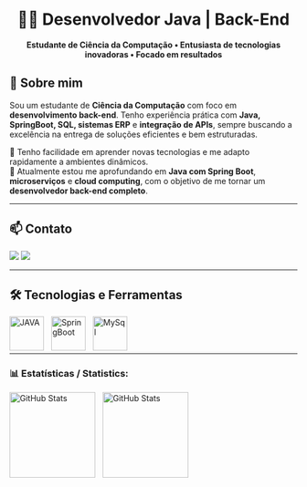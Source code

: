 <h1 align="center">👨‍💻 Desenvolvedor Java | Back-End </h1>

<p align="center">
  <b>Estudante de Ciência da Computação • Entusiasta de tecnologias inovadoras • Focado em resultados</b>
</p>

## 👋 Sobre mim

Sou um estudante de **Ciência da Computação** com foco em **desenvolvimento back-end**. Tenho experiência prática com **Java, SpringBoot, SQL, sistemas ERP** e **integração de APIs**, sempre buscando a excelência na entrega de soluções eficientes e bem estruturadas.


🧠 Tenho facilidade em aprender novas tecnologias e me adapto rapidamente a ambientes dinâmicos.  
🚀 Atualmente estou me aprofundando em **Java com Spring Boot**, **microserviços** e **cloud computing**, com o objetivo de me tornar um **desenvolvedor back-end completo**.

---
## 📫 Contato

<a href="https://www.linkedin.com/in/lucas-hanz/" target="_blank"><img src="https://img.shields.io/badge/-LinkedIn-%230077B5?style=for-the-badge&logo=linkedin&logoColor=white" target="_blank"></a> 
<a href="https://www.instagram.com/_lucashlima/" target="_blank"><img src="https://img.shields.io/badge/-Instagram-%23E4405F?style=for-the-badge&logo=instagram&logoColor=white" target="_blank"></a>

---
## 🛠️ Tecnologias e Ferramentas

<img
  align= "left"
  alt= "JAVA"
  title= "JAVA"
  width= "60px"
  style= "padding-right: 10px;"
  src="https://cdn.jsdelivr.net/gh/devicons/devicon@latest/icons/java/java-original-wordmark.svg"
  />
  <img
  align= "left"
  alt= "SpringBoot"
  title= "SpringBoot"
  width= "60px"
  style= "padding-right: 10px;"
  src="https://cdn.jsdelivr.net/gh/devicons/devicon@latest/icons/spring/spring-original-wordmark.svg"
  />
  <img
  align= "left"
  alt= "MySql"
  title= "MySql"
  width= "60px"
  style= "padding-right: 10px;"
  src="https://cdn.jsdelivr.net/gh/devicons/devicon@latest/icons/mysql/mysql-original-wordmark.svg"
  />

<br/>
<br/>
<br/>

---

### 📊 Estatísticas / Statistics:

<p>
  <img
    align="left"
    alt="GitHub Stats"
    height="150"
    style="padding-right: 10px;"
    src="https://github-readme-stats.vercel.app/api?username=luchlima&show_icons=true&theme=tokyonight&include_all_commits=true&locale=pt-br"
    />
  <img
    align="left"
    alt="GitHub Stats"
    height="150"
    src= "https://github-readme-stats.vercel.app/api/top-langs/?username=luchlima&theme=tokyonight&layout=compact&custom_title=Tecnologias&langs_count=9"
    />
<p/>        
